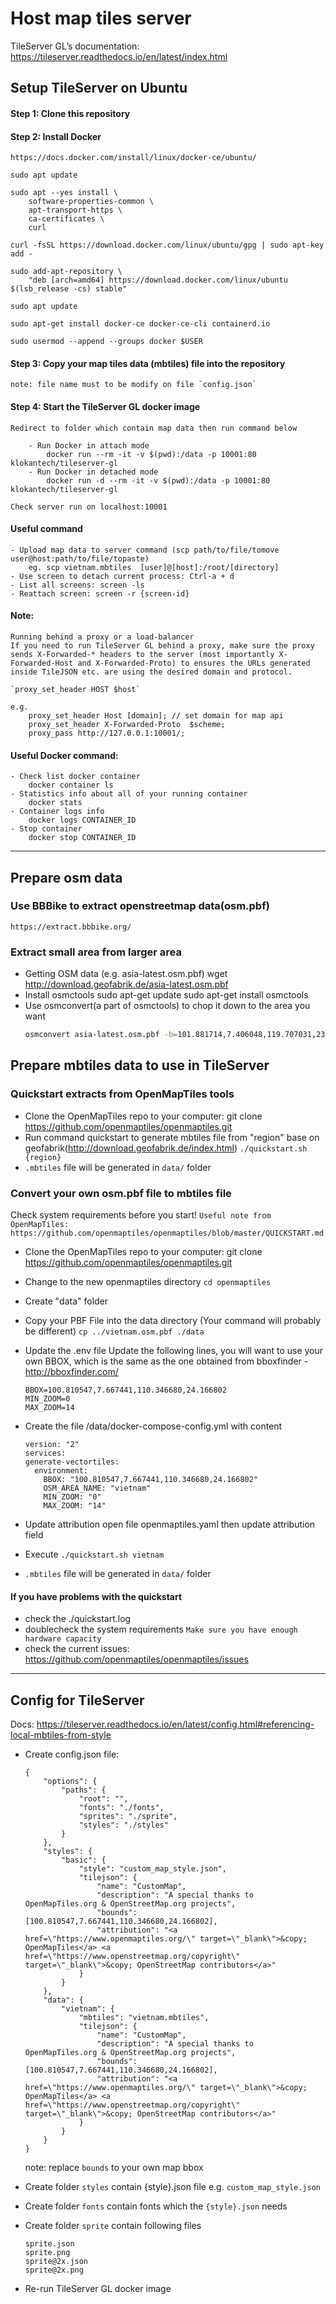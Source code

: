 # Host map tiles server

TileServer GL’s documentation: https://tileserver.readthedocs.io/en/latest/index.html


## Setup TileServer on Ubuntu  

#### Step 1: Clone this repository

#### Step 2: Install Docker
	https://docs.docker.com/install/linux/docker-ce/ubuntu/

	sudo apt update

	sudo apt --yes install \
		software-properties-common \
		apt-transport-https \
		ca-certificates \
		curl

	curl -fsSL https://download.docker.com/linux/ubuntu/gpg | sudo apt-key add -

	sudo add-apt-repository \
		"deb [arch=amd64] https://download.docker.com/linux/ubuntu $(lsb_release -cs) stable"

	sudo apt update

	sudo apt-get install docker-ce docker-ce-cli containerd.io

	sudo usermod --append --groups docker $USER

#### Step 3: Copy your map tiles data (mbtiles) file into the repository
	note: file name must to be modify on file `config.json`

#### Step 4: Start the TileServer GL docker image

	Redirect to folder which contain map data then run command below

		- Run Docker in attach mode
			docker run --rm -it -v $(pwd):/data -p 10001:80 klokantech/tileserver-gl
		- Run Docker in detached mode
			docker run -d --rm -it -v $(pwd):/data -p 10001:80 klokantech/tileserver-gl

	Check server run on localhost:10001


#### Useful command
	- Upload map data to server command (scp path/to/file/tomove user@host:path/to/file/topaste)
		eg. scp vietnam.mbtiles  [user]@[host]:/root/[directory]
	- Use screen to detach current process: Ctrl-a + d
	- List all screens: screen -ls
	- Reattach screen: screen -r {screen-id}


#### Note:

	Running behind a proxy or a load-balancer
	If you need to run TileServer GL behind a proxy, make sure the proxy sends X-Forwarded-* headers to the server (most importantly X-Forwarded-Host and X-Forwarded-Proto) to ensures the URLs generated inside TileJSON etc. are using the desired domain and protocol.

	`proxy_set_header HOST $host`

	e.g.
		proxy_set_header Host [domain]; // set domain for map api
		proxy_set_header X-Forwarded-Proto  $scheme;
		proxy_pass http://127.0.0.1:10001/;



#### Useful Docker command:

	- Check list docker container
		docker container ls
	- Statistics info about all of your running container
		docker stats
	- Container logs info
		docker logs CONTAINER_ID
	- Stop container
		docker stop CONTAINER_ID



********************************************************************************

## Prepare osm data  
### Use BBBike to extract openstreetmap data(osm.pbf)
	https://extract.bbbike.org/

### Extract small area from larger area
- Getting OSM data (e.g. asia-latest.osm.pbf)
	wget http://download.geofabrik.de/asia-latest.osm.pbf
- Install osmctools
		sudo apt-get update
		sudo apt-get install osmctools
- Use osmconvert(a part of osmctools) to chop it down to the area you want
	```bash
	osmconvert asia-latest.osm.pbf -b=101.881714,7.406048,119.707031,23.557496 --complex-ways -o=vn.osm.pbf
	```

## Prepare mbtiles data to use in TileServer  

### Quickstart extracts from OpenMapTiles tools

* Clone the OpenMapTiles repo to your computer:
	git clone https://github.com/openmaptiles/openmaptiles.git
* Run command quickstart to generate mbtiles file from "region" base on geofabrik(http://download.geofabrik.de/index.html)
	`./quickstart.sh {region}`
* `.mbtiles` file will be generated in `data/` folder

### Convert your own osm.pbf file to mbtiles file
Check system requirements before you start!
`Useful note from OpenMapTiles: https://github.com/openmaptiles/openmaptiles/blob/master/QUICKSTART.md`

* Clone the OpenMapTiles repo to your computer:
	git clone https://github.com/openmaptiles/openmaptiles.git

* Change to the new openmaptiles directory
	`cd openmaptiles`
* Create "data" folder
* Copy your PBF File into the data directory (Your command will probably be different)
	`cp ../vietnam.osm.pbf ./data`
* Update the .env file
	Update the following lines, you will want to use your own BBOX, which is the same as the one obtained from bboxfinder - http://bboxfinder.com/

	```base
	BBOX=100.810547,7.667441,110.346680,24.166802
	MIN_ZOOM=0
	MAX_ZOOM=14
	```
* Create the file /data/docker-compose-config.yml with content
	```base
  version: "2"
  services:
    generate-vectortiles:
      environment:
        BBOX: "100.810547,7.667441,110.346680,24.166802"
        OSM_AREA_NAME: "vietnam"
        MIN_ZOOM: "0"
        MAX_ZOOM: "14"
	```
* Update attribution
	open file openmaptiles.yaml then update attribution field
* Execute
	`./quickstart.sh vietnam`
* `.mbtiles` file will be generated in `data/` folder

#### If you have problems with the quickstart
* check the ./quickstart.log
* doublecheck the system requirements
	`Make sure you have enough hardware capacity`
* check the current issues: https://github.com/openmaptiles/openmaptiles/issues



********************************************************************************

## Config for TileServer

Docs: https://tileserver.readthedocs.io/en/latest/config.html#referencing-local-mbtiles-from-style

* Create config.json file:
	```base
	{
		"options": {
			"paths": {
				"root": "",
				"fonts": "./fonts",
				"sprites": "./sprite",
				"styles": "./styles"
			}
		},
		"styles": {
			"basic": {
				"style": "custom_map_style.json",
				"tilejson": {
					"name": "CustomMap",
					"description": "A special thanks to OpenMapTiles.org & OpenStreetMap.org projects",
					"bounds": [100.810547,7.667441,110.346680,24.166802],
					"attribution": "<a href=\"https://www.openmaptiles.org/\" target=\"_blank\">&copy; OpenMapTiles</a> <a href=\"https://www.openstreetmap.org/copyright\" target=\"_blank\">&copy; OpenStreetMap contributors</a>"
				}
			}
		},
		"data": {
			"vietnam": {
				"mbtiles": "vietnam.mbtiles",
				"tilejson": {
					"name": "CustomMap",
					"description": "A special thanks to OpenMapTiles.org & OpenStreetMap.org projects",
					"bounds": [100.810547,7.667441,110.346680,24.166802],
					"attribution": "<a href=\"https://www.openmaptiles.org/\" target=\"_blank\">&copy; OpenMapTiles</a> <a href=\"https://www.openstreetmap.org/copyright\" target=\"_blank\">&copy; OpenStreetMap contributors</a>"
				}
			}
		}
	}
	```

	note: replace `bounds` to your own map bbox

* Create folder `styles` contain {style}.json file
	e.g. `custom_map_style.json`

* Create folder `fonts` contain fonts which the `{style}.json` needs

* Create folder `sprite` contain following files
	```base
	sprite.json
	sprite.png
	sprite@2x.json
	sprite@2x.png
	```

* Re-run TileServer GL docker image
